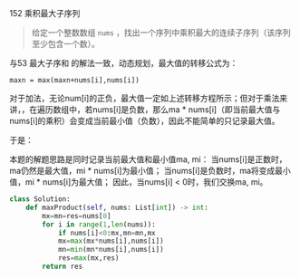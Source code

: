 152 乘积最大子序列

> 给定一个整数数组 `nums` ，找出一个序列中乘积最大的连续子序列（该序列至少包含一个数）。

与53 最大子序和 的解法一致，动态规划，最大值的转移公式为：

`maxn = max(maxn+nums[i],nums[i])`

对于加法，无论num[i]的正负，最大值一定如上述转移方程所示；但对于乘法来讲，，在遍历数组中，若nums[i]是负数，那么ma * nums[i]（即当前最大值与nums[i]的乘积）会变成当前最小值（负数），因此不能简单的只记录最大值。

于是：

本题的解题思路是同时记录当前最大值和最小值ma, mi：
当nums[i]是正数时，ma仍然是最大值，mi * nums[i]为最小值；
当nums[i]是负数时，ma将变成最小值，mi * nums[i]为最大值；
因此，当nums[i] < 0时，我们交换ma, mi。



```python
class Solution:
    def maxProduct(self, nums: List[int]) -> int:
        mx=mn=res=nums[0]
        for i in range(1,len(nums)):
            if nums[i]<0:mx,mn=mn,mx
            mx=max(mx*nums[i],nums[i])
            mn=min(mn*nums[i],nums[i])
            res=max(mx,res)
        return res
```

